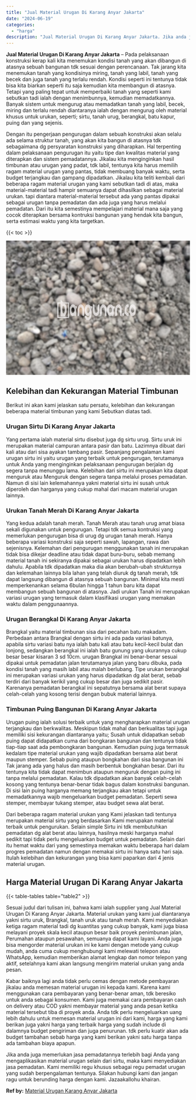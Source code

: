 ```yaml
---
title: "Jual Material Urugan Di Karang Anyar Jakarta"
date: "2024-06-19"
categories: 
  - "harga"
description: "Jual Material Urugan Di Karang Anyar Jakarta. Jika anda juga memerlukan jasa pemadatannya terlebih bagi Anda yang mengaplikasikan material urugan selain dari..."
---
```


**Jual Material Urugan Di Karang Anyar Jakarta** – Pada pelaksanaan konstruksi kerap kali kita menemukan kondisi tanah yang akan dibangun di atasnya sebuah bangunan tdk sesuai dengan perencanaan. Tak jarang kita menemukan tanah yang kondisinya miring, tanah yang labil, tanah yang becek dan juga tanah yang terlalu rendah. Kondisi seperti ini tentunya tidak bisa kita biarkan seperti itu saja kemudian kita membangun di atasnya. Tetapi yang paling tepat untuk memperbaiki tanah yang seperti kami sebutkan tadi ialah dengan menimbunnya, kemudian memadatkannya. Banyak sistem untuk mengurug atau memadatkan tanah yang labil, becek, miring dan terlalu rendah diantaranya ialah dengan mengurug oleh material khusus untuk urukan, seperti; sirtu, tanah urug, berangkal, batu kapur, puing dan yang sejenis.

Dengan itu pengerjaan pengurugan dalam sebuah konstruksi akan selalu ada selama struktur tanah, yang akan kita bangun di atasnya tdk sebagaimana dg persyaratan konstruksi yang diharapkan. Hal terpenting dalam pelaksanaan pengurugan itu yaitu tipe dan kwalitas material yang diterapkan dan sistem pemadatannya. Jikalau kita menginginkan hasil timbunan atau urugan yang padat, tdk labil, tentunya kita harus memilih ragam material urugan yang pantas, tidak membuang banyak waktu, serta budget terjangkau dan gampang dipadatkan. Jikalau kita teliti kembali dari beberapa ragam material urugan yang kami sebutkan tadi di atas, maka material-material tadi hampir semuanya dapat dihasilkan sebagai material urukan. tapi diantara material-material tersebut ada yang pantas dipakai sebagai urugan tanpa pemadatan dan ada juga yang harus melalui pemadatan. Dari itu kita semestinya mempelajari material mana saja yang cocok diterapkan bersama kontruksi bangunan yang hendak kita bangun, serta estimasi waktu yang kita targetkan.

{{< toc >}}

![Jual Material Urugan Di Karang Anyar Jakarta](/images/jual-urugan-22.png)

## Kelebihan dan Kekurangan Material Timbunan

Berikut ini akan kami jelaskan satu persatu, kelebihan dan kekurangan beberapa material timbunan yang kami Sebutkan diatas tadi.

### Urugan Sirtu Di Karang Anyar Jakarta

Yang pertama ialah material sirtu disebut juga dg sirtu urug. Sirtu uruk ini merupakan material campuran antara pasir dan batu. Lazimnya dibuat dari kali atau dari sisa ayakan tambang pasir. Sepanjang pengalaman kami urugan sirtu ini yaitu urugan yang terbaik untuk pengurugan, terutamanya untuk Anda yang menginginkan pelaksanaan pengurugan berjalan dg segera tanpa menunggu lama. Kelebihan dari sirtu ini merupakan kita dapat menguruk atau Menguruk dengan segera tanpa melalui proses pemadatan. Namun di sisi lain kelemahannya yakni material sirtu ini susah untuk diperoleh dan harganya yang cukup mahal dari macam material urugan lainnya.

### Urukan Tanah Merah Di Karang Anyar Jakarta

Yang kedua adalah tanah merah. Tanah Merah atau tanah urug amat biasa sekali digunakan untuk pengurugan. Tetapi tdk semua kontruksi yang memerlukan pengurugan bisa di urug dg urugan tanah merah. Hanya beberapa variasi konstruksi saja seperti sawah, lapangan, rawa dan sejenisnya. Kelemahan dari pengurugan menggunakan tanah ini merupakan tidak bisa dikejar deadline atau tidak dapat buru-buru, sebab memang material tanah ini sekiranya dipakai sebagai urukan harus dipadatkan lebih dahulu. Apabila tdk dipadatkan maka dia akan berubah-ubah strukturnya dan kelemahan lainnya bila lahan yang telah diuruk dg tanah merah, tdk dapat langsung dibangun di atasnya sebuah bangunan. Minimal kita mesti memperkenankan selama 6bulan hingga 1 tahun baru kita dapat membangun sebuah bangunan di atasnya. Jadi urukan Tanah ini merupakan variasi urugan yang termasuk dalam klasifikasi urugan yang memakan waktu dalam penggunaannya.

### Urugan Berangkal Di Karang Anyar Jakarta

Brangkal yaitu material timbunan sisa dari pecahan batu makadam. Perbedaan antara Brangkal dengan sirtu ini ada pada variasi batunya, apabila sirtu variasi batu nya ialah batu kali atau batu kecil-kecil bulat dan lonjong, sedangkan berangkal ini ialah batu gunung yang ukurannya cukup besar besar kisaran 3 sd 10cm. urugan Brangkal ini benar-benar sesuai dipakai untuk pemadatan jalan terutamanya jalan yang baru dibuka, pada kondisi tanah yang masih labil atau malah berlubang. Tipe urukan berangkal ini merupakan variasi urukan yang harus dipadatkan dg alat berat, sebab terdiri dari banyak kerikil yang cukup besar dan juga sedikit pasir. Karenanya pemadatan berangkal ini sepatutnya bersama alat berat supaya celah-celah yang kosong terisi dengan bubuk material lainnya.

### Timbunan Puing Bangunan Di Karang Anyar Jakarta

Urugan puing ialah solusi terbaik untuk yang mengharapkan material urugan terjangkau dan berkwalitas. Meskipun tidak mahal dan berkualitas tapi juga memiliki sisi kekurangan diantaranya yaitu; Susah untuk didapatkan sebab puing dapat didapatkan cuma dari bongkaran bangunan dan tentunya tidak tiap-tiap saat ada pembongkaran bangunan. Kemudian puing juga termasuk kedalam tipe material urukan yang wajib dipadatkan bersama alat berat maupun stemper. Sebab puing ataupun bongkahan dari sisa bangunan ini Tak jarang ada yang halus dan masih berbentuk bongkahan besar. Dari itu tentunya kita tidak dapat menimbun ataupun menguruk dengan puing ini tanpa melalui pemadatan. Kalau tdk dipadatkan akan banyak celah-celah kosong yang tentunya benar-benar tidak bagus dalam konstruksi bangunan. Di sisi lain puing harganya memang terjangkau akan tetapi untuk memadatkannya wajib mengeluarkan budget pemadatan. Seperti sewa stemper, membayar tukang stemper, atau budget sewa alat berat.

Dari beberapa ragam material urukan yang Kami jelaskan tadi tentunya merupakan material sirtu yang berdasarkan Kami merupakan material terbaik untuk pengurukan. Selain simple Sirtu ini tdk membutuhkan pemadatan dg alat berat atau lainnya, hasilnya meski harganya mahal sedikit tapi tidak perlu mengeluarkan budget untuk pemadatan. Selain dari itu hemat waktu dari yang semestinya memakan waktu beberapa hari dalam progres pemadatan namun dengan memakai sirtu ini hanya satu hari saja. Itulah kelebihan dan kekurangan yang bisa kami paparkan dari 4 jenis material urugan.

## Harga Material Urugan Di Karang Anyar Jakarta

{{< table-tables table="table2" >}}

Sesuai judul dari tulisan ini, bahwa kami ialah supplier yang Jual Material Urugan Di Karang Anyar Jakarta. Material urukan yang kami jual diantaranya yakni sirtu uruk, Brangkal, tanah uruk atau tanah merah. Kami menyediakan ketiga ragam material tadi dg kuantitas yang cukup banyak, kami juga biasa melayani proyek skala kecil ataupun besar baik proyek penimbunan jalan, Perumahan ataupun pesawahan, semuanya dapat kami layani. Anda juga bisa mengorder material urukan ini ke kami dengan metode yang cukup mudah, anda cuma cukup menghubungi kami melewati telepon atau WhatsApp, kemudian memberikan alamat lengkap dan nomor telepon yang aktif, setelahnya kami akan langsung mengirim material urukan yang anda pesan.

Kabar baiknya lagi anda tidak perlu cemas dengan metode pembayaran jikalau anda memesan material urugan ini kepada kami. Karena kami menggunakan cara pembayaran yang benar-benar aman, tdk beresiko untuk anda sebagai konsumen. Kami juga memakai cara pembayaran cash on delivery atau COD yakni membayar material yang anda pesan ketika material tersebut tiba di proyek anda. Anda tdk perlu mengeluarkan uang lebih dahulu untuk memesan material urugan ini dari kami, harga yang kami berikan juga yakni harga yang terbaik harga yang sudah include di dalamnya budget pengiriman dan juga penurunan. tdk perlu kuatir akan ada budget tambahan sebab harga yang kami berikan yakni satu harga tanpa ada tambahan biaya apapun.

Jika anda juga memerlukan jasa pemadatannya terlebih bagi Anda yang mengaplikasikan material urugan selain dari sirtu, maka kami menyediakan jasa pemadatan. Kami memiliki regu khusus sebagai regu pemadat urugan yang sudah berpengalaman tentunya. Silakan hubungi kami dan jangan ragu untuk berunding harga dengan kami. Jazaakallohu khairan.

**Ref by:** [Material Urugan Karang Anyar Jakarta](https://id.wikipedia.org/wiki/Material)
